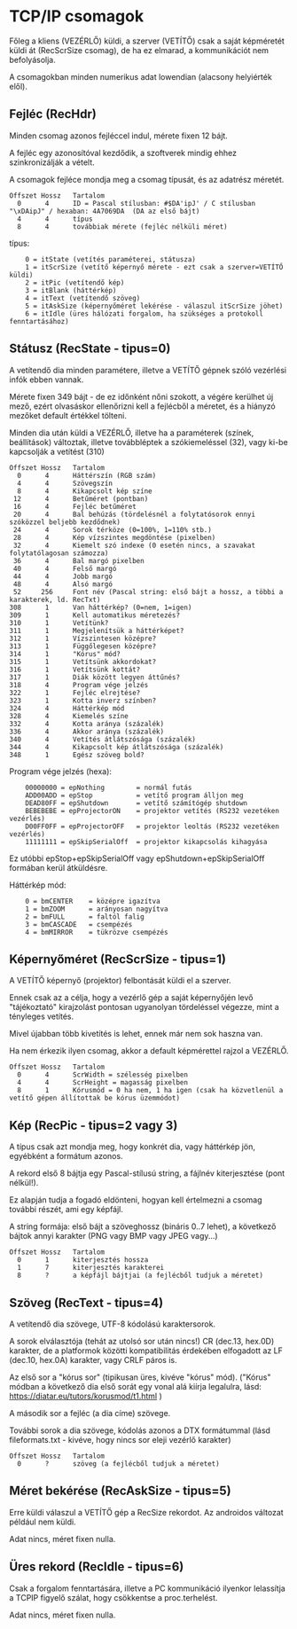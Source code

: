 # TCP/IP csomagok

Főleg a kliens (VEZÉRLŐ) küldi, a szerver (VETÍTŐ) csak a saját képméretét küldi át (RecScrSize csomag),
de ha ez elmarad, a kommunikációt nem befolyásolja.

A csomagokban minden numerikus adat lowendian (alacsony helyiérték elől).

Fejléc (RecHdr)
------
Minden csomag azonos fejléccel indul, mérete fixen 12 bájt.

A fejléc egy azonosítóval kezdődik, a szoftverek mindig ehhez szinkronizálják a vételt.

A csomagok fejléce mondja meg a csomag típusát, és az adatrész méretét.
```
Offszet	Hossz	Tartalom
  0		 4		ID = Pascal stílusban: #$DA'ipJ' / C stílusban "\xDAipJ" / hexaban: 4A7069DA  (DA az első bájt)
  4		 4		típus
  8		 4		továbbiak mérete (fejléc nélküli méret)
```
típus:
```
	0 = itState (vetítés paraméterei, státusza)
	1 = itScrSize (vetítő képernyő mérete - ezt csak a szerver=VETÍTŐ küldi)
	2 = itPic (vetítendő kép)
	3 = itBlank (háttérkép)
	4 = itText (vetítendő szöveg)
	5 = itAskSize (képernyőméret lekérése - válaszul itScrSize jöhet)
	6 = itIdle (üres hálózati forgalom, ha szükséges a protokoll fenntartásához)
```

Státusz (RecState - tipus=0)
-------
A vetítendő dia minden paramétere, illetve a VETÍTŐ gépnek szóló vezérlési infók ebben vannak.

Mérete fixen 349 bájt - de ez időnként nőni szokott, a végére kerülhet új mező,
  ezért olvasáskor ellenőrizni kell a fejlécből a méretet, és a hiányzó mezőket default értékkel tölteni.

Minden dia után küldi a VEZÉRLŐ, illetve ha a paraméterek (színek, beállítások) változtak,
   illetve továbbléptek a szókiemeléssel (32), vagy ki-be kapcsolják a vetítést (310)

```
Offszet	Hossz	Tartalom
  0		 4		Háttérszín (RGB szám)
  4		 4		Szövegszín
  8		 4		Kikapcsolt kép színe
 12		 4		Betűméret (pontban)
 16		 4		Fejléc betűméret
 20		 4		Bal behúzás (tördelésnél a folytatósorok ennyi szóközzel beljebb kezdődnek)
 24		 4		Sorok térköze (0=100%, 1=110% stb.)
 28		 4		Kép vízszintes megdöntése (pixelben)
 32		 4		Kiemelt szó indexe (0 esetén nincs, a szavakat folytatólagosan számozza)
 36		 4		Bal margó pixelben
 40		 4		Felső margó
 44		 4		Jobb margó
 48		 4		Alsó margó
 52		256		Font név (Pascal string: első bájt a hossz, a többi a karakterek, ld. RecTxt)
308		 1		Van háttérkép? (0=nem, 1=igen)
309		 1		Kell automatikus méretezés?
310		 1		Vetítünk?
311		 1		Megjelenítsük a háttérképet?
312		 1		Vízszintesen középre?
313		 1		Függőlegesen középre?
314		 1		"Kórus" mód?
315		 1		Vetítsünk akkordokat?
316		 1		Vetítsünk kottát?
317		 1		Diák között legyen áttűnés?
318		 4		Program vége jelzés
322		 1		Fejléc elrejtése?
323		 1		Kotta inverz színben?
324		 4		Háttérkép mód
328		 4		Kiemelés színe
332		 4		Kotta aránya (százalék)
336		 4		Akkor aránya (százalék)
340		 4		Vetítés átlátszósága (százalék)
344		 4		Kikapcsolt kép átlátszósága (százalék)
348		 1		Egész szöveg bold?
```

Program vége jelzés (hexa):
```
	00000000 = epNothing		= normál futás
	ADD00ADD = epStop			= vetítő program álljon meg
	DEAD80FF = epShutdown		= vetítő számítógép shutdown
	BEBEBEBE = epProjectorON	= projektor vetítés (RS232 vezetéken vezérlés)
	D00FF0FF = epProjectorOFF	= projektor leoltás (RS232 vezetéken vezérlés)
	11111111 = epSkipSerialOff	= projektor kikapcsolás kihagyása
```

Ez utóbbi epStop+epSkipSerialOff vagy epShutdown+epSkipSerialOff formában kerül átküldésre.

Háttérkép mód:
```
	0 = bmCENTER	= középre igazítva
	1 = bmZOOM		= arányosan nagyítva
	2 = bmFULL		= faltól falig
	3 = bmCASCADE	= csempézés
	4 = bmMIRROR	= tükrözve csempézés
```


Képernyőméret (RecScrSize - tipus=1)
-------------
A VETÍTŐ képernyő (projektor) felbontását küldi el a szerver.

Ennek csak az a célja, hogy a vezérlő gép a saját képernyőjén levő "tájékoztató" kirajzolást
pontosan ugyanolyan tördeléssel végezze, mint a tényleges vetítés.

Mivel újabban több kivetítés is lehet, ennek már nem sok haszna van.

Ha nem érkezik ilyen csomag, akkor a default képmérettel rajzol a VEZÉRLŐ.
```
Offszet	Hossz	Tartalom
  0		 4		ScrWidth = szélesség pixelben
  4		 4		ScrHeight = magasság pixelben
  8		 1		Kórusmód = 0 ha nem, 1 ha igen (csak ha közvetlenül a vetítő gépen állítottak be kórus üzemmódot)
```

Kép (RecPic - tipus=2 vagy 3)
---
A típus csak azt mondja meg, hogy konkrét dia, vagy háttérkép jön, egyébként a formátum azonos.

A rekord első 8 bájtja egy Pascal-stílusú string, a fájlnév kiterjesztése (pont nélkül!).

Ez alapján tudja a fogadó eldönteni, hogyan kell értelmezni a csomag további részét, ami egy képfájl.

A string formája: első bájt a szöveghossz (bináris 0..7 lehet), a következő bájtok annyi karakter (PNG vagy BMP vagy JPEG vagy...)

```
Offszet	Hossz	Tartalom
  0		 1		kiterjesztés hossza
  1		 7		kiterjesztés karakterei
  8		 ?		a képfájl bájtjai (a fejlécből tudjuk a méretet)
```

Szöveg (RecText - tipus=4)
------
A vetítendő dia szövege, UTF-8 kódolású karaktersorok.

A sorok elválasztója (tehát az utolsó sor után nincs!) CR (dec.13, hex.0D) karakter,
  de a platformok közötti kompatibilitás érdekében elfogadott az LF (dec.10, hex.0A) karakter, vagy CRLF páros is.

Az első sor a "kórus sor" (tipikusan üres, kivéve "kórus" mód).
  ("Kórus" módban a következő dia első sorát egy vonal alá kiírja legalulra, lásd: https://diatar.eu/tutors/korusmod/t1.html )

A második sor a fejléc (a dia címe) szövege.

További sorok a dia szövege, kódolás azonos a DTX formátummal (lásd fileformats.txt - kivéve, hogy nincs sor eleji vezérlő karakter)

```
Offszet	Hossz	Tartalom
  0		 ?		szöveg (a fejlécből tudjuk a méretet)
```

Méret bekérése (RecAskSize - tipus=5)
--------------
Erre küldi válaszul a VETÍTŐ gép a RecSize rekordot. Az androidos változat például nem küldi.

Adat nincs, méret fixen nulla.


Üres rekord (RecIdle - tipus=6)
-----------
Csak a forgalom fenntartására, illetve a PC kommunikáció ilyenkor lelassítja a TCPIP figyelő szálat, hogy csökkentse a proc.terhelést.

Adat nincs, méret fixen nulla.
